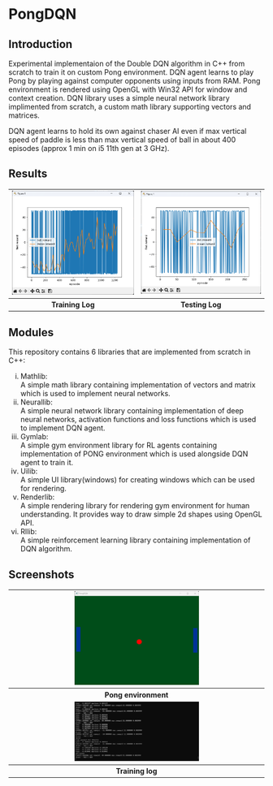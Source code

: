 # PongDQN
## Introduction
Experimental implementaion of the Double DQN algorithm in C++ from scratch to train it on custom Pong environment. DQN agent learns to play Pong by playing against computer opponents using inputs from RAM. Pong environment is rendered using OpenGL with Win32 API for window and context creation. DQN library uses a simple neural network library implimented from scratch, a custom math library supporting vectors and matrices.

DQN agent learns to hold its own against chaser AI even if max vertical speed of paddle is less than max vertical speed of ball in about 400 episodes (approx 1 min on i5 11th gen at 3 GHz).
## Results
<table>
  <tr> <td><img src="images/training_graph.png"/></td>
  <td><img src="images/test_graph.png"/></td>
  </tr>
  <tr><th>Training Log</th><th>Testing Log</th></tr>
</table>

## Modules
This repository contains 6 libraries that are implemented from scratch in C++:
<ol type="i">
  <li>Mathlib:</li>
  A simple math library containing implementation of vectors and matrix which is used to implement neural networks.
  <li>Neurallib:</li>
  A simple neural network library containing implementation of deep neural networks, activation functions and loss functions which is used to implement DQN agent.
  <li>Gymlab:</li>
  A simple gym environment library for RL agents containing implementation of PONG environment which is used alongside DQN agent to train it.
  <li>Uilib:</li>
  A simple UI library(windows) for creating windows which can be used for rendering.
  <li>Renderlib:</li>
  A simple rendering library for rendering gym environment for human understanding. It provides way to draw simple 2d shapes using OpenGL API.
  <li>Rllib:</li>
  A simple reinforcement learning library containing implementation of DQN algorithm.
</ol>

## Screenshots

<table>
  <tr> <td align="center"><img src="images/pong_env.png" width="50%" height="50%" /></td></tr>
  <tr><th>Pong environment</th></tr>
  <tr> <td align="center"><img src="images/training_log.png" width="50%" height="50%"/></td></tr>
  <tr><th>Training log</th></tr>
</table>
